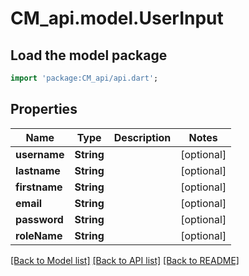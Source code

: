 # CM_api.model.UserInput

## Load the model package
```dart
import 'package:CM_api/api.dart';
```

## Properties
Name | Type | Description | Notes
------------ | ------------- | ------------- | -------------
**username** | **String** |  | [optional] 
**lastname** | **String** |  | [optional] 
**firstname** | **String** |  | [optional] 
**email** | **String** |  | [optional] 
**password** | **String** |  | [optional] 
**roleName** | **String** |  | [optional] 

[[Back to Model list]](../README.md#documentation-for-models) [[Back to API list]](../README.md#documentation-for-api-endpoints) [[Back to README]](../README.md)


